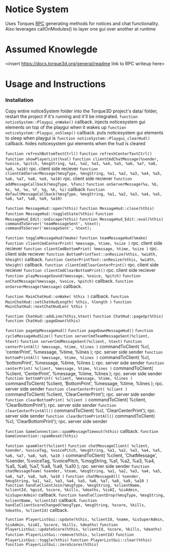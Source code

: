 # Notice System
Uses Torques [RPC](https://www.techtarget.com/searchapparchitecture/definition/Remote-Procedure-Call-RPC) generating methods for notices and chat functionality.
Also leverages callOnModules() to layer one gui over another at runtime
# Assumed Knowlegde
<insert https://docs.torque3d.org/general/readme link to RPC writeup here>

# Usage and Instructions

### Installation
Copy entire noticeSystem folder into the Torque3D project's data/ folder, restart the project if it's running and it'll be integrated.
`function noticeSystem::Playgui_onWake()`
 callback. injects noticesystem gui elements on top of the playgui when it wakes up
`function noticeSystem::Playgui_onSleep()`
 callback. puts noticesystem gui elements to sleep when playgui is
`function noticeSystem::Playgui_clearHud()`
 callback. hides noticesystem gui elements when the hud is cleared

`function refreshBottomTextCtrl()`
`function refreshCenterTextCtrl()`
`function showPlayerList(%val)`
`function clientCmdChatMessage(%sender, %voice, %pitch, %msgString, %a1, %a2, %a3, %a4, %a5, %a6, %a7, %a8, %a9, %a10)`
 rpc. client side reciever
`function clientCmdServerMessage(%msgType, %msgString, %a1, %a2, %a3, %a4, %a5, %a6, %a7, %a8, %a9, %a10)`
 rpc. client side reciever
`function addMessageCallback(%msgType, %func)`
`function onServerMessage(%a, %b, %c, %d, %e, %f, %g, %h, %i)`
callback
`function defaultMessageCallback(%msgType, %msgString, %a1, %a2, %a3, %a4, %a5, %a6, %a7, %a8, %a9, %a10)`

`function MessageHud::open(%this)`
`function MessageHud::close(%this)`
`function MessageHud::toggleState(%this)`
`function MessageHud_Edit::onEscape(%this)`
`function MessageHud_Edit::eval(%this)`
    `commandToServer('teamMessageSent', %text);`
    `commandToServer('messageSent', %text);`

`function toggleMessageHud(%make)`
`function teamMessageHud(%make)`
`function clientCmdCenterPrint( %message, %time, %size )`
 rpc. client side reciever
`function clientCmdBottomPrint( %message, %time, %size )`
 rpc. client side reciever
`function BottomPrintText::onResize(%this, %width, %height)`
 callback. 
`function CenterPrintText::onResize(%this, %width, %height)`
 callback. 
`function clientCmdClearCenterPrint()`
 rpc. client side reciever
`function clientCmdClearBottomPrint()`
 rpc. client side reciever
`function playMessageSound(%message, %voice, %pitch)`
`function onChatMessage(%message, %voice, %pitch)`
 callback. 
`function onServerMessage(%message)`
 callback. 

`function MainChatHud::onWake( %this )`
 callback. 
`function MainChatHud::setChatHudLength( %this, %length )`
`function MainChatHud::nextChatHudLen( %this )`

`function ChatHud::addLine(%this,%text)`
`function ChatHud::pageUp(%this)`
`function ChatHud::pageDown(%this)`

`function pageUpMessageHud()`
`function pageDownMessageHud()`
`function cycleMessageHudSize()`
`function serverCmdTeamMessageSent(%client, %text)`
`function serverCmdMessageSent(%client, %text)`
`function centerPrintAll( %message, %time, %lines )`
    commandToClient( %cl, 'centerPrint', %message, %time, %lines );
 rpc. server side sender
`function bottomPrintAll( %message, %time, %lines )`
    commandToClient( %cl, 'bottomPrint', %message, %time, %lines );
 rpc. server side sender
`function centerPrint( %client, %message, %time, %lines )`
    commandToClient( %client, 'CenterPrint', %message, %time, %lines );
 rpc. server side sender
`function bottomPrint( %client, %message, %time, %lines )`
    commandToClient( %client, 'BottomPrint', %message, %time, %lines );
 rpc. server side sender
`function clearCenterPrint( %client )`
    commandToClient( %client, 'ClearCenterPrint');
 rpc. server side sender
`function clearBottomPrint( %client )`
    commandToClient( %client, 'ClearBottomPrint');
 rpc. server side sender
`function clearCenterPrintAll()`
    commandToClient( %cl, 'ClearCenterPrint');
 rpc. server side sender
`function clearBottomPrintAll()`
    commandToClient( %cl, 'ClearBottomPrint');
 rpc. server side sender
 
`function GameConnection::spamMessageTimeout(%this)`
 callback. 
`function GameConnection::spamReset(%this)`

`function spamAlert(%client)`
`function chatMessageClient( %client, %sender, %voiceTag, %voicePitch, %msgString, %a1, %a2, %a3, %a4, %a5, %a6, %a7, %a8, %a9, %a10 )`
    commandToClient( %client, 'ChatMessage', %sender, %voiceTag, %voicePitch, %msgString, %a1, %a2, %a3, %a4, %a5, %a6, %a7, %a8, %a9, %a10 );
 rpc. server side sender
`function chatMessageTeam( %sender, %team, %msgString, %a1, %a2, %a3, %a4, %a5, %a6, %a7, %a8, %a9, %a10 )`
`function chatMessageAll( %sender, %msgString, %a1, %a2, %a3, %a4, %a5, %a6, %a7, %a8, %a9, %a10 )`
`function handleClientJoin(%msgType, %msgString, %clientName, %clientId, %guid, %score, %kills, %deaths, %isAI, %isAdmin, %isSuperAdmin)`
 callback.
`function handleClientDrop(%msgType, %msgString, %clientName, %clientId)`
 callback.
`function handleClientScoreChanged(%msgType, %msgString, %score, %kills, %deaths, %clientId)`
 callback.

`function PlayerListGui::update(%this, %clientId, %name, %isSuperAdmin, %isAdmin, %isAI, %score, %kills, %deaths)`
`function PlayerListGui::updateScore(%this, %clientId, %score, %kills, %deaths)`
`function PlayerListGui::remove(%this, %clientId)`
`function PlayerListGui::toggle(%this)`
`function PlayerListGui::clear(%this)`
`function PlayerListGui::zeroScores(%this)`
